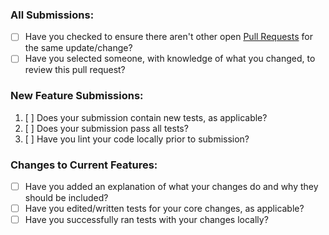 <!-- Checkboxes can be deleted if you have completed them. -->

### All Submissions:

- [ ] Have you checked to ensure there aren't other open [Pull Requests](../../pulls) for the same update/change?
- [ ] Have you selected someone, with knowledge of what you changed, to review this pull request?

<!-- You can erase any parts of this template not applicable to your Pull Request. -->

### New Feature Submissions:

1. [ ] Does your submission contain new tests, as applicable?
2. [ ] Does your submission pass all tests?
3. [ ] Have you lint your code locally prior to submission?

### Changes to Current Features:

- [ ] Have you added an explanation of what your changes do and why they should be included?
- [ ] Have you edited/written tests for your core changes, as applicable?
- [ ] Have you successfully ran tests with your changes locally?

